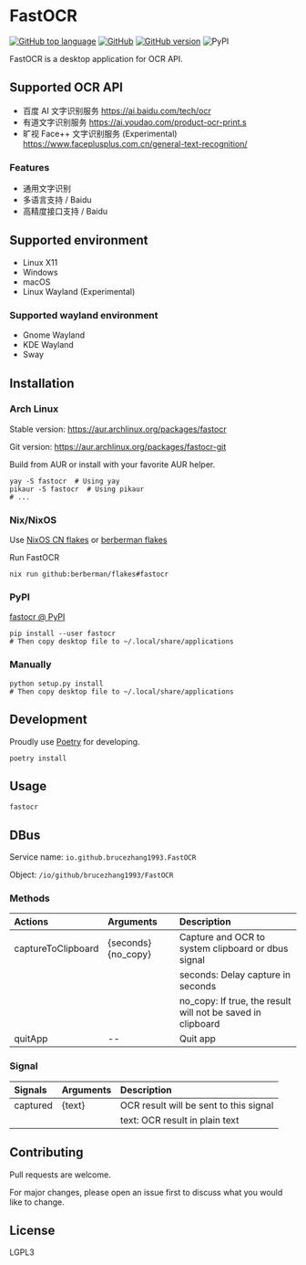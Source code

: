 # FastOCR

[![GitHub top language](https://img.shields.io/github/languages/top/BruceZhang1993/FastOCR?style=flat-square)](https://github.com/BruceZhang1993/FastOCR/search?l=python)
[![GitHub](https://img.shields.io/github/license/BruceZhang1993/FastOCR?style=flat-square)](https://github.com/BruceZhang1993/FastOCR/blob/master/LICENSE)
[![GitHub version](https://img.shields.io/github/v/tag/BruceZhang1993/FastOCR?label=Version&style=flat-square)](https://github.com/BruceZhang1993/FastOCR/releases)
![PyPI](https://img.shields.io/pypi/v/fastocr?style=flat-square)

FastOCR is a desktop application for OCR API.

## Supported OCR API

- 百度 AI 文字识别服务  https://ai.baidu.com/tech/ocr
- 有道文字识别服务  https://ai.youdao.com/product-ocr-print.s
- 旷视 Face++ 文字识别服务 (Experimental)  https://www.faceplusplus.com.cn/general-text-recognition/

### Features

- 通用文字识别
- 多语言支持 / Baidu
- 高精度接口支持 / Baidu

## Supported environment

- Linux X11
- Windows
- macOS
- Linux Wayland (Experimental)

### Supported wayland environment

- Gnome Wayland
- KDE Wayland
- Sway

## Installation

### Arch Linux

Stable version: https://aur.archlinux.org/packages/fastocr

Git version: https://aur.archlinux.org/packages/fastocr-git

Build from AUR or install with your favorite AUR helper.

```shell
yay -S fastocr  # Using yay
pikaur -S fastocr  # Using pikaur
# ...
```

### Nix/NixOS
 
Use [NixOS CN flakes](https://github.com/nixos-cn/flakes) or [berberman flakes](https://github.com/berberman/flakes)

Run FastOCR

```shell
nix run github:berberman/flakes#fastocr
```


### PyPI

[fastocr @ PyPI](https://pypi.org/project/fastocr/)

```shell
pip install --user fastocr
# Then copy desktop file to ~/.local/share/applications
```

### Manually

```shell
python setup.py install
# Then copy desktop file to ~/.local/share/applications
```

## Development

Proudly use [Poetry](https://python-poetry.org/docs/) for developing.

```shell
poetry install
```

## Usage

```shell
fastocr
```

## DBus

Service name: `io.github.brucezhang1993.FastOCR`

Object: `/io/github/brucezhang1993/FastOCR`

### Methods

| Actions            | Arguments           | Description                                                 |
|:-------------------|:--------------------|:------------------------------------------------------------|
| captureToClipboard | {seconds} {no_copy} | Capture and OCR to system clipboard or dbus signal          |
|                    |                     | seconds: Delay capture in seconds                           |
|                    |                     | no_copy: If true, the result will not be saved in clipboard |
| quitApp            | --                  | Quit app                                                    |

### Signal

| Signals  | Arguments | Description                            |
|:---------|:----------|:---------------------------------------|
| captured | {text}    | OCR result will be sent to this signal |
|          |           | text: OCR result in plain text         |

## Contributing

Pull requests are welcome.

For major changes, please open an issue first to discuss what you would
like to change.

## License

LGPL3
